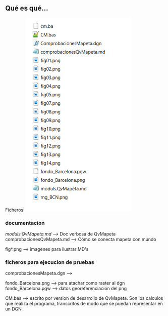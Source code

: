 ## Qué es qué...

Ficheros:
![Fig01](./Ficheros.png)

### documentacion
*moduls.QvMapeta.md*  -->  Doc verbosa de QvMapeta
comprobacionesQvMapeta.md  --> Cómo se conecta mapeta con mundo

fig*.png --> imagenes para ilustrar MD's

### ficheros para ejecucion de pruebas
comprobacionesMapeta.dgn  --> 

fondo_Barcelona.png  --> para atachar como raster al dgn
fondo_Barcelona.pgw  --> datos georeferenciacion del png

CM.bas  --> escrito por version de desarrollo de QvMapeta. Son los calculos que realiza el programa, transcritos de modo que se puedan representar en un DGN
